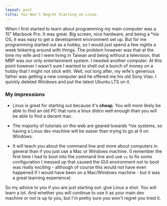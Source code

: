 ```yaml
---
layout: post
title: You Won't Regret Starting on Linux
---
```


When I first started to learn about programming my main computer was a 15" Macbook Pro. It was great. Big screen, nice hardware, and being a *nix OS, it was easy to get a development environment set up. But for me programming started out as a hobby, so I would just spend a few nights a week tinkering around with things.  The problem however was that at the time my wife and I were living in Taiwan and being without a television, that MBP was our only entertainment system.  I needed another computer.  At this point however I wasn't sure I wanted to shell out a bunch of money on a hobby that I might not stick with. Well, not long after, my wife's generous father was getting a new computer and he offered me his old Sony Viao. I quickly deleted Windows and put the latest Ubuntu LTS on it.

### My impressions
* Linux is great for starting out because it's **cheap**. You will more likely be able to find an old PC that runs a linux distro well enough than you will be able to find a decent mac.

* The majority of tutorials on the web are geared towards *nix systems, so having a Linux dev machine will be easier than trying to go at it on Windows.

* It will teach you about the command line and more about computers in general than if you just use a Mac or Windows machine. (I remember the first time I had to boot into the command line and use `vi` to fix some configuration I messed up that caused the GUI environment not to boot was really exciting - although of course this would not have even happened if I would have been on a Mac/Windows machine - but it was a great learning experience)

So my advice to you if you are just starting out: give Linux a shot. You will learn a lot. And whether you will continue to use it  as your main dev machine or not is up to you, but I'm pretty sure you won't regret you tried it.